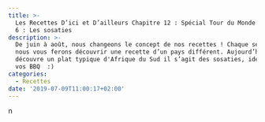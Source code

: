 ```yaml
---
title: >-
  Les Recettes D’ici et D’ailleurs Chapitre 12 : Spécial Tour du Monde - Épisode
  6 : Les sosaties
description: >-
  De juin à août, nous changeons le concept de nos recettes ! Chaque semaine,
  nous vous ferons découvrir une recette d’un pays différent. Aujourd’hui, on
  découvre un plat typique d'Afrique du Sud il s’agit des sosaties, idéales pour
  vos BBQ  :)
categories:
  - Recettes
date: '2019-07-09T11:00:17+02:00'
---
```

n
